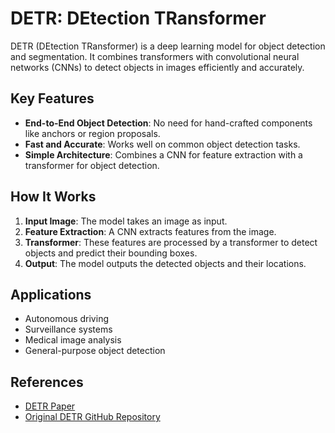 # DETR: DEtection TRansformer

DETR (DEtection TRansformer) is a deep learning model for object detection and segmentation. It combines transformers with convolutional neural networks (CNNs) to detect objects in images efficiently and accurately.

## Key Features

- **End-to-End Object Detection**: No need for hand-crafted components like anchors or region proposals.
- **Fast and Accurate**: Works well on common object detection tasks.
- **Simple Architecture**: Combines a CNN for feature extraction with a transformer for object detection.

## How It Works

1. **Input Image**: The model takes an image as input.
2. **Feature Extraction**: A CNN extracts features from the image.
3. **Transformer**: These features are processed by a transformer to detect objects and predict their bounding boxes.
4. **Output**: The model outputs the detected objects and their locations.

## Applications

- Autonomous driving
- Surveillance systems
- Medical image analysis
- General-purpose object detection

## References

- [DETR Paper](https://arxiv.org/abs/2005.12872)
- [Original DETR GitHub Repository](https://github.com/facebookresearch/detr)
```

